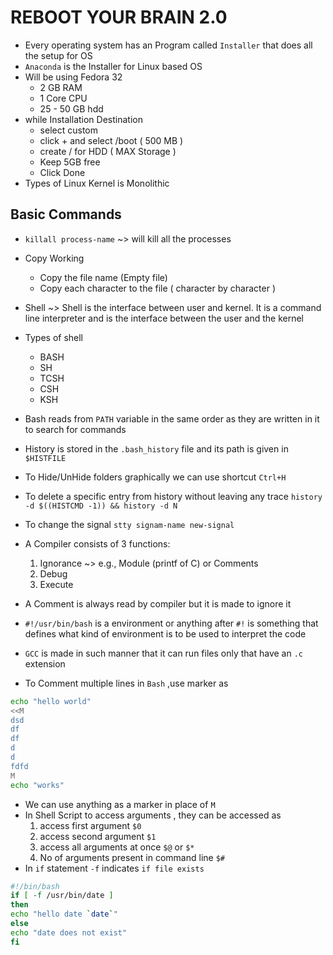 # REBOOT YOUR BRAIN 2.0
* Every operating system has an Program called ```Installer``` that does all the setup for OS
* ```Anaconda``` is the Installer for Linux based OS
* Will be using Fedora 32
    - 2 GB RAM
    - 1 Core CPU
    - 25 - 50 GB hdd
* while Installation Destination
    - select custom
    - click + and select /boot ( 500 MB )
    - create / for HDD ( MAX Storage )
    - Keep 5GB free
    - Click Done
* Types of Linux Kernel is Monolithic

## Basic Commands
* ```killall process-name``` ~> will kill all the processes
* Copy Working
    - Copy the file name (Empty file)
    - Copy each character to the file ( character by character )

* Shell ~> Shell is the interface between user and kernel. It is a command line interpreter and is the interface between the user and the kernel
* Types of shell
    - BASH
    - SH
    - TCSH
    - CSH
    - KSH
* Bash reads from ```PATH``` variable in the same order as they are written in it to search for commands 
* History is stored in the ```.bash_history``` file and its path is given in ```$HISTFILE```
* To Hide/UnHide folders graphically we can use shortcut ```Ctrl+H```
* To delete a specific entry from history without leaving any trace ```history -d $((HISTCMD -1)) && history -d N```
* To change the signal ```stty signam-name new-signal```

* A Compiler consists of 3 functions:
    1. Ignorance ~> e.g., Module (printf of C) or Comments
    2. Debug
    3. Execute
* A Comment is always read by compiler but it is made to ignore it 
* ```#!/usr/bin/bash``` is a environment or anything after ```#!``` is something that defines what kind of environment is to be used to interpret the code
* ```GCC``` is made in such manner that it can run files only that have an ```.c``` extension
* To Comment multiple lines in ```Bash``` ,use marker as
```sh
echo "hello world"
<<M
dsd
df
df
d
d
fdfd
M
echo "works"
```
* We can use anything as a marker in place of ```M```
* In Shell Script to access arguments , they can be accessed as
    1. access first argument ```$0```
    2. access second argument ```$1```
    3. access all arguments at once ```$@``` or ```$*```
    4. No of arguments present in command line ```$#```
* In ```if``` statement ```-f``` indicates ```if file exists```
```sh
#!/bin/bash
if [ -f /usr/bin/date ]
then
echo "hello date `date`"
else
echo "date does not exist"
fi
```

